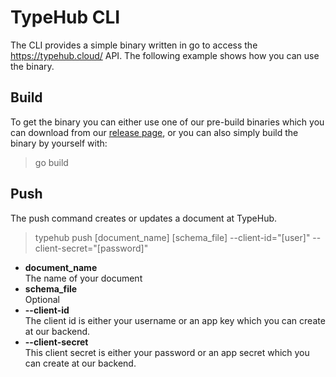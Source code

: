 
# TypeHub CLI

The CLI provides a simple binary written in go to access the https://typehub.cloud/ API. The following example
shows how you can use the binary.

## Build

To get the binary you can either use one of our pre-build binaries which you can download from our
[release page](https://github.com/apioo/typehub-cli/releases), or you can also simply build the binary
by yourself with:

> go build

## Push

The push command creates or updates a document at TypeHub.

> typehub push [document_name] [schema_file] --client-id="[user]" --client-secret="[password]"

* __document_name__  
  The name of your document
* __schema_file__  
  Optional 
* __--client-id__  
  The client id is either your username or an app key which you can create at our backend.
* __--client-secret__  
  This client secret is either your password or an app secret which you can create at our backend.

